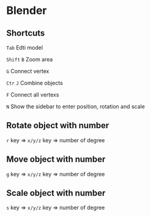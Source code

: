 # Blender 

## Shortcuts 

```Tab``` Edti model

```Shift``` ```B``` Zoom area

```G``` Connect vertex

```Ctr``` ```J``` Combine objects

```F``` Connect all vertexs

```N``` Show the sidebar to enter position, rotation and scale


## Rotate object with number
```r``` key => ```x/y/z``` key => number of degree

## Move object with number
```g``` key => ```x/y/z``` key => number of degree

## Scale object with number
```s``` key => ```x/y/z``` key => number of degree

